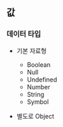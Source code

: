 ## 값

### 데이터 타입
- 기본 자료형
    - Boolean
    - Null
    - Undefined
    - Number
    - String
    - Symbol

- 별도로 Object